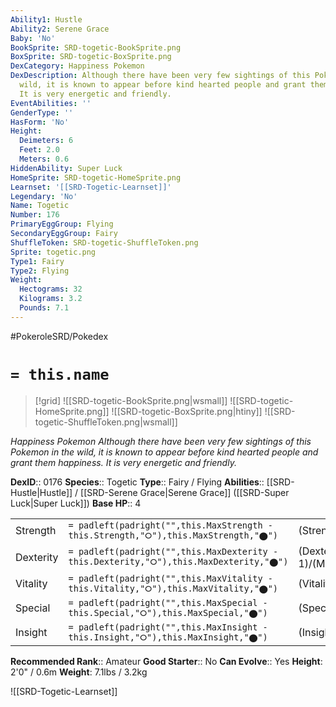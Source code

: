 ```yaml
---
Ability1: Hustle
Ability2: Serene Grace
Baby: 'No'
BookSprite: SRD-togetic-BookSprite.png
BoxSprite: SRD-togetic-BoxSprite.png
DexCategory: Happiness Pokemon
DexDescription: Although there have been very few sightings of this Pokemon in the
  wild, it is known to appear before kind hearted people and grant them happiness.
  It is very energetic and friendly.
EventAbilities: ''
GenderType: ''
HasForm: 'No'
Height:
  Deimeters: 6
  Feet: 2.0
  Meters: 0.6
HiddenAbility: Super Luck
HomeSprite: SRD-togetic-HomeSprite.png
Learnset: '[[SRD-Togetic-Learnset]]'
Legendary: 'No'
Name: Togetic
Number: 176
PrimaryEggGroup: Flying
SecondaryEggGroup: Fairy
ShuffleToken: SRD-togetic-ShuffleToken.png
Sprite: togetic.png
Type1: Fairy
Type2: Flying
Weight:
  Hectograms: 32
  Kilograms: 3.2
  Pounds: 7.1
---
```


#PokeroleSRD/Pokedex

# `= this.name`

> [!grid]
> ![[SRD-togetic-BookSprite.png|wsmall]]
> ![[SRD-togetic-HomeSprite.png]]
> ![[SRD-togetic-BoxSprite.png|htiny]]
> ![[SRD-togetic-ShuffleToken.png|wsmall]]


*Happiness Pokemon*
*Although there have been very few sightings of this Pokemon in the wild, it is known to appear before kind hearted people and grant them happiness. It is very energetic and friendly.*

**DexID**:: 0176
**Species**:: Togetic
**Type**:: Fairy / Flying
**Abilities**:: [[SRD-Hustle|Hustle]] / [[SRD-Serene Grace|Serene Grace]] ([[SRD-Super Luck|Super Luck]])
**Base HP**:: 4

|           |                                                                                        |                                          |
| --------- | -------------------------------------------------------------------------------------- | ---------------------------------------- |
| Strength  | `= padleft(padright("",this.MaxStrength - this.Strength,"⭘"),this.MaxStrength,"⬤")`    | (Strength::1)/(MaxStrength::3)   |
| Dexterity | `= padleft(padright("",this.MaxDexterity - this.Dexterity,"⭘"),this.MaxDexterity,"⬤")` | (Dexterity:: 1)/(MaxDexterity::3) |
| Vitality  | `= padleft(padright("",this.MaxVitality - this.Vitality,"⭘"),this.MaxVitality,"⬤")`    | (Vitality::2)/(MaxVitality::5)   |
| Special   | `= padleft(padright("",this.MaxSpecial - this.Special,"⭘"),this.MaxSpecial,"⬤")`       | (Special::2)/(MaxSpecial::5)     |
| Insight   | `= padleft(padright("",this.MaxInsight - this.Insight,"⭘"),this.MaxInsight,"⬤")`       | (Insight::3)/(MaxInsight::6)     |


**Recommended Rank**:: Amateur
**Good Starter**:: No
**Can Evolve**:: Yes
**Height**: 2'0" / 0.6m
**Weight**: 7.1lbs / 3.2kg

![[SRD-Togetic-Learnset]]